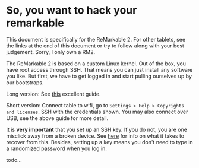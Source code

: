 # So, you want to hack your remarkable

This document is specifically for the ReMarkable 2. For other tablets, see the links at the end of this document or try to follow along with your best judgement. Sorry, I only own a RM2.

The ReMarkable 2 is based on a custom Linux kernel. Out of the box, you have root access through SSH. That means you can just install any software you like. But first, we have to get logged in and start pulling ourselves up by our bootstraps.

Long version: See [this]() excellent guide.

Short version: Connect table to wifi, go to `Settings > Help > Copyrights and licenses`. SSH with the credentials shown. You may also connect over USB, see the above guide for more detail.

It is **very important** that you set up an SSH key. If you do not, you are one misclick away from a broken device. See [here]() for info on what it takes to recover from this. Besides, setting up a key means you don't need to type in a randomized password when you log in.

todo...